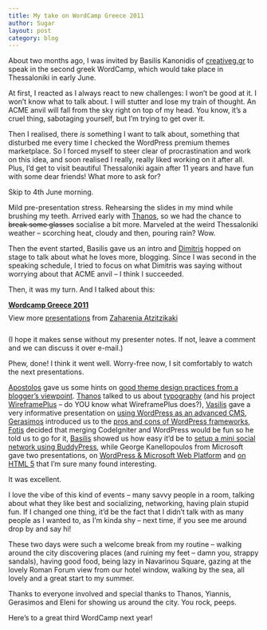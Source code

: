 ```yaml
---
title: My take on WordCamp Greece 2011
author: Sugar
layout: post
category: blog
---
```

About two months ago, I was invited by Basilis Kanonidis of [creativeg.gr][1] to speak in the second greek WordCamp, which would take place in Thessaloniki in early June.

At first, I reacted as I always react to new challenges: I won&#8217;t be good at it. I won&#8217;t know what to talk about. I will stutter and lose my train of thought. An ACME anvil will fall from the sky right on top of my head. You know, it&#8217;s a cruel thing, sabotaging yourself, but I&#8217;m trying to get over it. 

Then I realised, there *is* something I want to talk about, something that disturbed me every time I checked the WordPress premium themes marketplace. So I forced myself to steer clear of procrastination and work on this idea, and soon realised I really, really liked working on it after all. Plus, I&#8217;d get to visit beautiful Thessaloniki again after 11 years and have fun with some dear friends! What more to ask for?

Skip to 4th June morning. 

Mild pre-presentation stress. Rehearsing the slides in my mind while brushing my teeth. Arrived early with [Thanos][2], so we had the chance to <del datetime="2011-06-12T07:40:34+00:00">break some glasses</del> socialise a bit more. Marveled at the weird Thessaloniki weather &#8211; scorching heat, cloudy and then, pouring rain? Wow.

Then the event started, Basilis gave us an intro and [Dimitris][3] hopped on stage to talk about what he loves more, blogging. Since I was second in the speaking schedule, I tried to focus on what Dimitris was saying without worrying about that ACME anvil &#8211; I think I succeeded. 

Then, it was my turn. And I talked about this:

<div style="width:510px" id="__ss_8243408">
  <strong style="display:block;margin:12px 0 4px"><a href="http://www.slideshare.net/sugarenia/wordcamp-greece-2011" title="Wordcamp Greece 2011">Wordcamp Greece 2011</a></strong> <div style="padding:5px 0 12px">
    View more <a href="http://www.slideshare.net/">presentations</a> from <a href="http://www.slideshare.net/sugarenia">Zaharenia Atzitzikaki</a>
  </div></p>
</div>

(I hope it makes sense without my presenter notes. If not, leave a comment and we can discuss it over e-mail.)

Phew, done! I think it went well. Worry-free now, I sit comfortably to watch the next presentations.

[Apostolos][4] gave us some hints on [good theme design practices from a blogger&#8217;s viewpoint][5]. [Thanos][2] talked to us about [typography][6] (and his project [WireframePlus][7] &#8211; do YOU know what WireframePlus does?), [Vasilis][8] gave a very informative presentation on [using WordPress as an advanced CMS][9], [Gerasimos][10] introduced us to the [pros and cons of WordPress frameworks][11], [Fotis][12] decided that merging CodeIgniter and WordPress would be fun so he told us to go for it, [Basilis][13] showed us how easy it&#8217;d be to [setup a mini social network using BuddyPress][14], while George Kanellopoulos from Microsoft gave two presentations, on [WordPress &#038; Microsoft Web Platform][15] and [on HTML 5][16] that I&#8217;m sure many found interesting.

It was excellent. 

I love the vibe of this kind of events &#8211; many savvy people in a room, talking about what they like best and socializing, networking, having plain stupid fun. If I changed one thing, it&#8217;d be the fact that I didn&#8217;t talk with as many people as I wanted to, as I&#8217;m kinda shy &#8211; next time, if you see me around drop by and say hi!

These two days were such a welcome break from my routine &#8211; walking around the city discovering places (and ruining my feet &#8211; damn you, strappy sandals), having good food, being lazy in Navarinou Square, gazing at the lovely Roman Forum view from our hotel window, walking by the sea, all lovely and a great start to my summer.

Thanks to everyone involved and special thanks to Thanos, Yiannis, Gerasimos and Eleni for showing us around the city. You rock, peeps.

Here&#8217;s to a great third WordCamp next year!

 [1]: http://creativeg.gr/
 [2]: http://kloudesign.gr
 [3]: http://dkalo.com
 [4]: http://apas.gr
 [5]: http://www.slideshare.net/GreekTuts/apas
 [6]: http://www.slideshare.net/klou/wordpress-and-typography
 [7]: http://wireframeplus.com
 [8]: http://gnomon-design.gr
 [9]: http://dl.dropbox.com/u/3290918/wordcamp/index.html#1
 [10]: http://theportraitofageek.com
 [11]: http://www.slideshare.net/GreekTuts/gerasimos-tsiamalos-8242964
 [12]: http://www.redmark.gr/
 [13]: http://creativeg.gr
 [14]: http://www.slideshare.net/GreekTuts/buddy-press
 [15]: http://www.slideshare.net/GreekTuts/word-camp-microsoft-web-platform
 [16]: http://www.slideshare.net/GreekTuts/word-camp-nextweb-8243117
